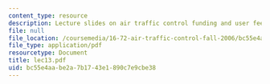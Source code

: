 ```yaml
---
content_type: resource
description: Lecture slides on air traffic control funding and user fees.
file: null
file_location: /coursemedia/16-72-air-traffic-control-fall-2006/bc55e4aabe2a7b1743e1890c7e9cbe38_lec13.pdf
file_type: application/pdf
resourcetype: Document
title: lec13.pdf
uid: bc55e4aa-be2a-7b17-43e1-890c7e9cbe38
---
```

